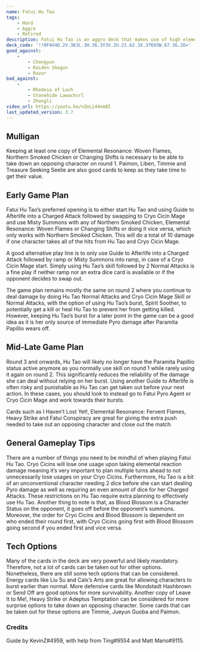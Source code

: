 ```yaml
---
name: Fatui Hu Tao
tags:
    - Hard
    - Aggro
    - Retired
description: Fatui Hu Tao is an aggro deck that makes use of high elemental application to output high damage, being able to take out an opposing character by round 1. Make use of Cryo Cicin Mage’s Cryo Cicin’s and Hu Tao’s Charged Attacks with Paramita Papilio active to dish out damage. Finish the opponent off with high damage elemental bursts.
deck_code: '!!0F4V4O.2V.3K3L.3H.36.3Y3V.2U.21.62.3X.37693W.67.3G.2O='
good_against:
    -
        - Chongyun
        - Raiden Shogun
        - Razor
bad_against:
    -
        - Rhodeia of Loch
        - Stonehide Lawachurl
        - Zhongli
video_url: https://youtu.be/nZeLi44nm8I
last_updated_version: 3.7
---
```

 
## Mulligan
<CardRow :cards="['Elemental Resonance: Woven Flames', 'Northern Smoked Chicken', 'Changing Shifts', 'Liben', 'Timmie']"></CardRow>

Keeping at least one copy of Elemental Resonance: Woven Flames, Northern Smoked Chicken or Changing Shifts is necessary to be able to take down an opposing character on round 1. Paimon, Liben, Timmie and Treasure Seeking Seelie are also good cards to keep as they take time to get their value.

## Early Game Plan


Fatui Hu Tao’s preferred opening is to either start Hu Tao and using Guide to Afterlife into a Charged Attack followed by swapping to Cryo Cicin Mage and use Misty Summons with any of Northern Smoked Chicken, Elemental Resonance: Woven Flames or Changing Shifts or doing it vice versa, which only works with Northern Smoked Chicken. This will do a total of 10 damage if one character takes all of the hits from Hu Tao and Cryo Cicin Mage.

A good alternative play line is to only use Guide to Afterlife into a Charged Attack followed by ramp or Misty Summons into ramp, in case of a Cryo Cicin Mage start. Simply using Hu Tao’s skill followed by 2 Normal Attacks is a fine play if neither ramp nor an extra dice card is available or if the opponent decides to swap out.

The game plan remains mostly the same on round 2 where you continue to deal damage by doing Hu Tao Normal Attacks and Cryo Cicin Mage Skill or Normal Attacks, with the option of using Hu Tao’s burst, Spirit Soother, to potentially get a kill or heal Hu Tao to prevent her from getting killed. However, keeping Hu Tao’s burst for a later point in the game can be a good idea as it is her only source of immediate Pyro damage after Paramita Papillio wears off. 

## Mid-Late Game Plan
<CardRow :cards="['I Haven\'t Lost Yet!', 'Elemental Resonance: Fervent Flames', 'Heavy Strike', 'Fatui Conspiracy']"></CardRow>


Round 3 and onwards, Hu Tao will likely no longer have the Paramita Papillio status active anymore as you normally use skill on round 1 while rarely using it again on round 2. This significantly reduces the reliability of the damage she can deal without relying on her burst. Using another Guide to Afterlife is often risky and punishable as Hu Tao can get taken out before your next action. In these cases, you should look to instead go to Fatui Pyro Agent or Cryo Cicin Mage and work towards their bursts.

Cards such as I Haven’t Lost Yet!, Elemental Resonance: Fervent Flames, Heavy Strike and Fatui Conspiracy are great for giving the extra push needed to take out an opposing character and close out the match.

## General Gameplay Tips


There are a number of things you need to be mindful of when playing Fatui Hu Tao. Cryo Cicins will lose one usage upon taking elemental reaction damage meaning it’s very important to plan multiple turns ahead to not unnecessarily lose usages on your Cryo Cicins. Furthermore, Hu Tao is a bit of an unconventional character needing 2 dice before she can start dealing Pyro damage as well as requiring an even amount of dice for her Charged Attacks. These restrictions on Hu Tao require extra planning to effectively use Hu Tao. Another thing to note is that, as Blood Blossom is a Character Status on the opponent, it goes off before the opponent’s summons. Moreover, the order for Cryo Cicins and Blood Blossom is dependent on who ended their round first, with Cryo Cicins going first with Blood Blossom going second if you ended first and vice versa. 

## Tech Options
<CardRow :cards="['Liu Su', 'Mondstadt Hash Brown', 'Leave It to Me!']"></CardRow>


Many of the cards in the deck are very powerful and likely mandatory. Therefore, not a lot of cards can be taken out for other options. Nonetheless, there are still some tech options that can be considered. Energy cards like Liu Su and Calx’s Arts are great for allowing characters to burst earlier than normal. More defensive cards like Mondstadt Hashbrown or Send Off are good options for more survivability. Another copy of Leave It to Me!, Heavy Strike or Adeptus Temptation can be considered for more surprise options to take down an opposing character. Some cards that can be taken out for these options are Timmie, Jueyun Guoba and Paimon.

### Credits 
Guide by KevinZ#4959, with help from Ting#9554 and Matt Mario#9115.